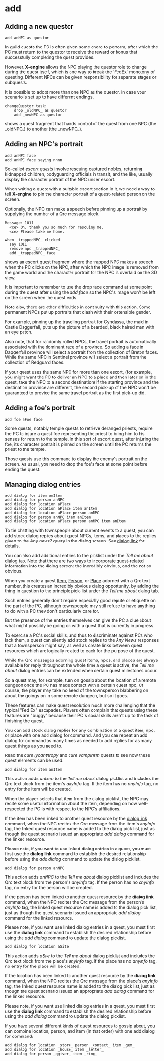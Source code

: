 # add

## Adding a new questor

```
add anNPC as questor
```

In guild quests the PC is often given some chore to perform, after which the PC must return to the questor to receive the reward or bonus that successfully completing the quest provides.

However, **X-engine** allows the NPC playing the questor role to change during the quest itself, which is one way to break the 'FedEx' monotony of questing. Different NPCs can be given responsibility for separate stages or subquests.

It is possible to adopt more than one NPC as the questor, in case your scenario is set up to have different endings.

```
changeQuestor task:
    drop _oldNPC_ as questor
    add _newNPC as questor
```

shows a quest fragment that hands control of the quest from one NPC (the \_oldNPC\_) to another (the \_newNPC\_).


## Adding an NPC's portrait

```
add anNPC face
add anNPC face saying nnnn
```

So-called _escort quests_ involve rescuing captured nobles, returning kidnapped children, bodyguarding officials in transit, and the like, usually display the character portrait of the NPC under escort.

When writing a quest with a suitable escort section in it, we need a way to tell **X-engine** to pin the character portrait of a quest-related person on the screen.

Optionally, the NPC can make a speech before pinning up a portrait by supplying the number of a Qrc message block.

```
Message: 1011
  <ce> Oh, thank you so much for rescuing me.
  <ce> Please take me home.

when _trappedNPC_ clicked
  say 1011
  remove npc _trappedNPC_
  add _trappedNPC_ face
```

shows an escort quest fragment where the trapped NPC makes a speech when the PC clicks on the NPC, after which the NPC image is removed from the game world and the character portrait for the NPC is overlaid on the 3D view.

It is important to remember to use the drop face command at some point during the quest after using the _add face_ so the NPC's image won't be left on the screen when the quest ends.

Note also, there are other difficulties in continuity with this action. Some permanent NPCs put up portraits that clash with their ostensible gender.

For example, pinning up the traveling portrait for Cyndassa, the maid in Castle Daggerfall, puts up the picture of a bearded, black haired man with an eye patch.

Also note, that for randomly rolled NPCs, the travel portrait is automatically associated with the dominant race of a province. So adding a face in Daggerfall province will select a portrait from the collection of Breton faces. While the same NPC in Sentinel province will select a portrait from the collection of Redguard faces.

If your quest uses the same NPC for more than one escort, (for example, you might want the PC to deliver an NPC to a place and then later on in the quest, take the NPC to a second destination) if the starting province and the destination province are different, the second pick-up of the NPC won't be guaranteed to provide the same travel portrait as the first pick-up did.


## Adding a foe's portrait

```
add foe aFoe face
```

Some quests, notably temple quests to retrieve deranged priests, require the PC to injure a quest foe representing the priest to bring him to his senses for return to the temple. In this sort of escort quest, after injuring the foe, its character portrait is pinned on the screen until the PC returns the priest to the temple.

Those quests use this command to display the enemy's portrait on the screen. As usual, you need to drop the foe's face at some point before ending the quest.


## Managing dialog entries

```
add dialog for item anItem
add dialog for person anNPC
add dialog for location aPlace
add dialog for location aPlace item anItem
add dialog for location aPlace person anNPC
add dialog for person anNPC item anItem
add dialog for location aPlace person anNPC item anItem
```

To tie chatting with townspeople about current events to a quest, you can add stock dialog replies about quest NPCs, items, and places to the replies given to the _Any news?_ query in the dialog screen. See [dialog link](./dialog.md) for details.

You can also add additional entries to the picklist under the _Tell me about_ dialog tab. Note that there are two ways to incorporate quest-related information into the dialog screen: the incredibly obvious, and the not so obvious.

When you create a quest [Item](../QuestOrganization.md#quest-items), [Person](../QuestOrganization.md#quest-persons), or [Place](../QuestOrganization.md#quest-places) adorned with a Qrc text number, this creates an incredibly obvious dialog opportunity, by adding the thing in question to the principle pick-list under the _Tell me about_ dialog tab.

Such entries generally don't require especially good repute or etiquette on the part of the PC, although townspeople may still refuse to have anything to do with a PC they don't particularly care for.

But the presence of the entries themselves can give the PC a clue about what might possibly be going on with a quest that is currently in progress.

To exercise a PC's social skills, and thus to discriminate against PCs who lack them, a quest can silently add stock replies to the _Any News_ responses that a townsperson might say, as well as create links between quest resources which are logically related to each for the purpose of the quest.

While the Qrc messages adorning quest items, npcs, and places are always available for reply throughout the whole time a quest is active, the _Tell me about_ dialog entries can be extended when certain quest milestones occur.

So a quest may, for example, turn on gossip about the location of a remote dungeon once the PC has made contact with a certain quest npc. Of course, the player may take no heed of the townsperson blabbering on about the goings on in some remote dungeon, but so it goes.

These features can make quest resolution much more challenging that the typical "Fed Ex" escapades. Players often complain that quests using these features are "buggy" because their PC's social skills aren't up to the task of finishing the quest.

You can add stock dialog replies for any combination of a quest item, npc, or place with one add dialog for command. And you can repeat an add dialog for command as many times as needed to add replies for as many quest things as you need to.

Read the _cure lycanthropy_ and _cure vampirism_ quests to see how these quest elements can be used.

```
add dialog for item anItem
```

This action adds _anItem_ to the _Tell me about_ dialog picklist and includes the Qrc text block from the item's _anyInfo_ tag. If the item has no _anyInfo_ tag, no entry for the item will be created.

When the player selects that item from the dialog picklist, the NPC may recite some useful information about the item, depending on how well-respected the PC is with respect to the NPC's affiliations.

If the item has been linked to another quest resource by the [dialog link](./dialog.md) command, when the NPC recites the Qrc message from the item's _anyInfo_ tag, the linked quest resource name is added to the dialog pick list, just as though the quest scenario issued an appropriate _add dialog_ command for the linked resource.

Please note, if you want to use linked dialog entries in a quest, you must first use the **dialog link** command to establish the desired relationship before using the _add dialog_ command to update the dialog picklist.

```
add dialog for person anNPC
```

This action adds _anNPC_ to the _Tell me about_ dialog picklist and includes the Qrc text block from the person's _anyInfo_ tag. If the person has no _anyInfo_ tag, no entry for the person will be created.

If the person has been linked to another quest resource by the **dialog link** command, when the NPC recites the Qrc message from the person's _anyInfo_ tag, the linked quest resource name is added to the dialog pick list, just as though the quest scenario issued an appropriate _add dialog_ command for the linked resource.

Please note, if you want use linked dialog entries in a quest, you must first use the **dialog link** command to establish the desired relationship before using the _add dialog_ command to update the dialog picklist.

```
add dialog for location aSite
```

This action adds _aSite_ to the _Tell me about_ dialog picklist and includes the Qrc text block from the place's _anyInfo_ tag. If the place has no _anyInfo_ tag, no entry for the place will be created.

If the location has been linked to another quest resource by the **dialog link** command, when the NPC recites the Qrc message from the place's _anyInfo_ tag, the linked quest resource name is added to the dialog pick list, just as though the quest scenario issued an appropriate _add dialog_ command for the linked resource.

Please note, if you want use linked dialog entries in a quest, you must first use the **dialog link** command to establish the desired relationship before using the _add dialog_ command to update the dialog picklist.

If you have several different kinds of quest resources to gossip about, you can combine location, person, and item (in that order) with one add dialog for command:

```
add dialog for location _store_ person _contact_ item _gem_
add dialog for location _house_ item _letter_
add dialog for person _qgiver_ item _ring_
```
